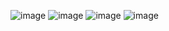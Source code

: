 ![image](https://user-images.githubusercontent.com/34793005/205455098-fbe5c504-c119-4bc5-88c1-3892705ebb58.png)
![image](https://user-images.githubusercontent.com/34793005/205355736-7d2a4418-8492-4b64-9f3c-b9ccf4bb5a97.png)
![image](https://user-images.githubusercontent.com/34793005/205455180-8050b2aa-934c-49f2-bc8f-48a3fcb4a149.png)
![image](https://user-images.githubusercontent.com/34793005/205355513-8c2aa32e-9ea6-4b8c-99ce-e95cad4e4bb7.png)
